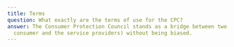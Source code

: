 ```yaml
---
title: Terms
question: What exactly are the terms of use for the CPC?
answer: The Consumer Protection Council stands as a bridge between two parties (the
  consumer and the service providers) without being biased.
---
```


